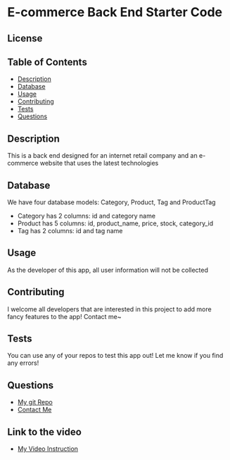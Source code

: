 # E-commerce Back End Starter Code
  ## License
  []()
  
  ## Table of Contents
  - [Description](#description)
  - [Database](#database)
  - [Usage](#usage)
  - [Contributing](#contributing)
  - [Tests](#tests)
  - [Questions](#questions)

  ## Description
  This is a back end designed for an internet retail company and an e-commerce website that uses the latest technologies
  ## Database
  We have four database models: Category, Product, Tag and ProductTag
  - Category has 2 columns: id and category name
  - Product has 5 columns: id, product_name, price, stock, category_id
  - Tag has 2 columns: id and tag name
  
  ## Usage
  As the developer of this app, all user information will not be collected
  
  ## Contributing
  I welcome all developers that are interested in this project to add more fancy features to the app! Contact me~
  ## Tests
  You can use any of your repos to test this app out! Let me know if you find any errors!
  ## Questions
  - [My git Repo](https://github.com/wangheer2010)
  - [Contact Me](mailto:cw3211@columbia.edu)
  ## Link to the video
  - [My Video Instruction](https://www.bilibili.com/video/)